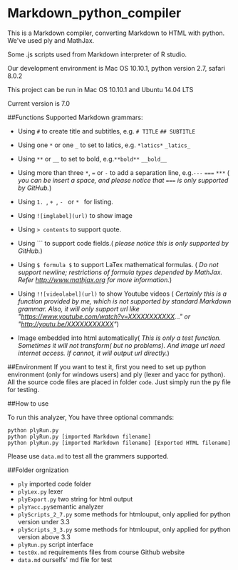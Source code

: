Markdown_python_compiler
========================

This is a Markdown compiler, converting Markdown to HTML with python. We've used ply and MathJax.

Some .js scripts used from Markdown interpreter of R studio.

Our development environment is Mac OS 10.10.1, python version 2.7, safari 8.0.2

This project can be run in Mac OS 10.10.1 and Ubuntu 14.04 LTS

Current version is 7.0

##Functions
Supported Markdown grammars:
+ Using `#` to create title and subtitles, e.g. `# TITLE` `## SUBTITLE`
+ Using one `*` or one `_` to set to latics, e.g. `*latics*` `_latics_`
+ Using `**` or `__` to set to bold, e.g.`**bold**` `__bold__`
+ Using more than three `*`, `=` or `-` to add a separation line, e.g.`---` `===` `***`
  ( *you can be insert a space, and please notice that `===` is only supported by GitHub.*)
+ Using `1. `, `+ `, `- ` or `* ` for listing.
+ Using `![imglabel](url)` to show image
+ Using `> contents` to support quote.
+ Using ``` to support code fields.( *please notice this is only supported by GitHub.*)
+ Using `$ formula $` to support LaTex mathematical formulas. ( *Do not support newline; restrictions of formula types depended by MathJax. Refer http://www.mathjax.org for more information.*)
+ Using `!![videolabel](url)` to show Youtube videos ( *Certainly this is a function provided by me, which is not supported by standard Markdown grammar. Also, it will only support url like "https://www.youtube.com/watch?v=XXXXXXXXXXX..." or "http://youtu.be/XXXXXXXXXXX"*)

+ Image embedded into html automatically( *This is only a test function. Sometimes it will not transform( but no problems). And image url need internet access. If cannot, it will output url directly.*)


##Environment
If you want to test it, first you need to set up python environment (only for windows users) and ply (lexer and yacc for python).
All the source code files are placed in folder `code`. Just simply run the py file for testing.

##How to use

To run this analyzer, You have three optional commands:
```
python plyRun.py
python plyRun.py [imported Markdown filename]
python plyRun.py [imported Markdown filename] [Exported HTML filename]
```

Please use `data.md` to test all the grammers supported.

##Folder orgnization
+ `ply` imported code folder
+ `plyLex.py` lexer
+ `plyExport.py` two string for html output
+ `plyYacc.py`semantic analyzer
+ `plyScripts_2_7.py` some methods for htmlouput, only applied for python version under 3.3
+ `plyScripts_3_3.py` some methods for htmlouput, only applied for python version above 3.3
+ `plyRun.py` script interface
+ `test0x.md` requirements files from course Github website
+ `data.md` ourselfs' md file for test

